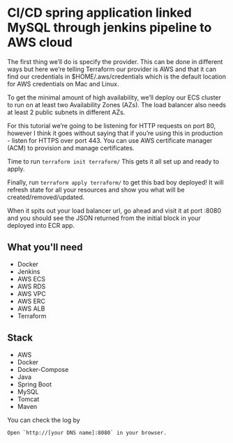 # CI/CD spring application linked MySQL through jenkins pipeline to AWS cloud

The first thing we’ll do is specify the provider. This can be done in different ways but here we’re telling Terraform our provider is AWS and that it can find our credentials in $HOME/.aws/credentials which is the default location for AWS credentials on Mac and Linux.

To get the minimal amount of high availability, we’ll deploy our ECS cluster to run on at least two Availability Zones (AZs). The load balancer also needs at least 2 public subnets in different AZs.

For this tutorial we’re going to be listening for HTTP requests on port 80, however I think it goes without saying that if you’re using this in production - listen for HTTPS over port 443. You can use AWS certificate manager (ACM) to provision and manage certificates.

Time to run
`terraform init terraform/`
This gets it all set up and ready to apply.

Finally, run
`terraform apply terraform/`
to get this bad boy deployed! It will refresh state for all your resources and show you what will be created/removed/updated.

When it spits out your load balancer url, go ahead and visit it at port :8080 and you should see the JSON returned from the initial block in your deployed into ECR app.

## What you'll need
- Docker 
- Jenkins
- AWS ECS
- AWS RDS
- AWS VPC
- AWS ERC
- AWS ALB
- Terraform

## Stack
- AWS
- Docker
- Docker-Compose
- Java
- Spring Boot
- MySQL
- Tomcat
- Maven

You can check the log by
~~~
Open `http://[your DNS name]:8080` in your browser.
